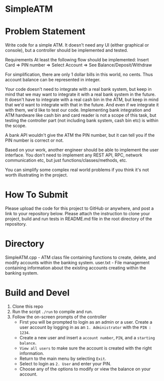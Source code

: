 # SimpleATM

# Problem Statement

Write code for a simple ATM. It doesn't need any UI (either graphical or console), but a controller should be implemented and tested.

Requirements
At least the following flow should be implemented: Insert Card => PIN number => Select Account => See Balance/Deposit/Withdraw

For simplification, there are only 1 dollar bills in this world, no cents. Thus account balance can be represented in integer.

Your code doesn't need to integrate with a real bank system, but keep in mind that we may want to integrate it with a real bank system in the future. It doesn't have to integrate with a real cash bin in the ATM, but keep in mind that we'd want to integrate with that in the future. And even if we integrate it with them, we'd like to test our code. Implementing bank integration and ATM hardware like cash bin and card reader is not a scope of this task, but testing the controller part (not including bank system, cash bin etc) is within the scope.

A bank API wouldn't give the ATM the PIN number, but it can tell you if the PIN number is correct or not.

Based on your work, another engineer should be able to implement the user interface. You don't need to implement any REST API, RPC, network communication etc, but just functions/classes/methods, etc.

You can simplify some complex real world problems if you think it's not worth illustrating in the project.

# How To Submit
Please upload the code for this project to GitHub or anywhere, and post a link to your repository below. Please attach the instruction to clone your project, build and run tests in README.md file in the root directory of the repository.

# Directory

SimpleATM.cpp - ATM class file containing functions to create, delete, and modify accounts within the banking system.
user.txt - File management containing information about the existing accounts creating within the banking system.

# Build and Devel

1. Clone this repo
2. Run the script ```./run``` to compile and run.
3. Follow the on-screen prompts of the controller
   - First you will be prompted to login as an admin or a user. Create a user account by logging in as an ```1. Administrator``` with the ```PIN : 1234```.
   - Create a new user and insert a ```account number```, ```PIN```, and a ```starting balance```.
   - ```View all users``` to make sure the account is created with the right information.
   - Return to the main menu by selecting ```Exit```.
   - Select to login as ```2. User``` and enter your PIN.
   - Choose any of the options to modify or view the balance on your account.

